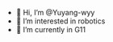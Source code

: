 - 👋 Hi, I’m @Yuyang-wyy
- 👀 I’m interested in robotics
- 🌱 I’m currently in G11

<!---
Yuyang-wyy/Yuyang-wyy is a ✨ special ✨ repository because its `README.md` (this file) appears on your GitHub profile.
You can click the Preview link to take a look at your changes.
--->
